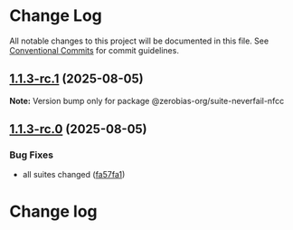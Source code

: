 # Change Log

All notable changes to this project will be documented in this file.
See [Conventional Commits](https://conventionalcommits.org) for commit guidelines.

## [1.1.3-rc.1](https://github.com/zerobias-org/suite/compare/@zerobias-org/suite-neverfail-nfcc@1.1.3-rc.0...@zerobias-org/suite-neverfail-nfcc@1.1.3-rc.1) (2025-08-05)

**Note:** Version bump only for package @zerobias-org/suite-neverfail-nfcc





## [1.1.3-rc.0](https://github.com/zerobias-org/suite/compare/@zerobias-org/suite-neverfail-nfcc@1.1.2...@zerobias-org/suite-neverfail-nfcc@1.1.3-rc.0) (2025-08-05)


### Bug Fixes

* all suites changed ([fa57fa1](https://github.com/zerobias-org/suite/commit/fa57fa1af7628003297df46b2d7740fe95bd2666))





# Change log
